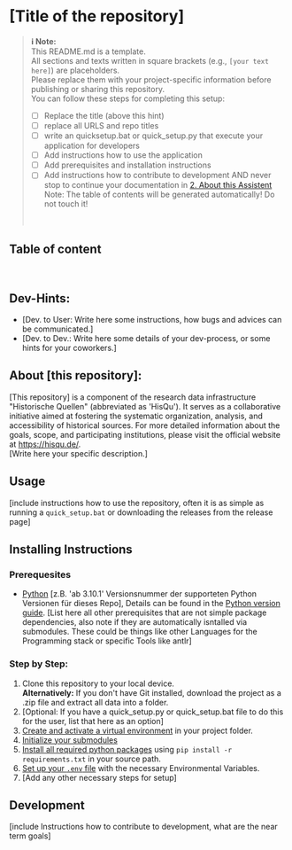 # [Title of the repository]

> **:information_source: Note:**  
> This README.md is a template.  
> All sections and texts written in square brackets (e.g., `[your text here]`) are placeholders.  
> Please replace them with your project-specific information before publishing or sharing this repository.
><br/>
> You can follow these steps for completing this setup:
> - [ ] Replace the title (above this hint)
> - [ ] replace all URLS and repo titles 
> - [ ] write an quicksetup.bat or quick_setup.py that execute your application for developers
> - [ ] Add instructions how to use the application
> - [ ] Add prerequisites and installation instructions
> - [ ] Add instructions how to contribute to development
> AND never stop to continue your documentation in [2. About this Assistent](#2-about-this-assistant)
> Note: The table of contents will be generated automatically! Do not touch it!
> <br/>
 
## Table of content

<!-- toc -->

<!-- /toc -->
<br/>

## Dev-Hints:
- [Dev. to User: Write here some instructions, how bugs and advices can be communicated.]
- [Dev. to Dev.: Write here some details of your dev-process, or some hints for your coworkers.]

## About [this repository]:
[This repository] is a component of the research data infrastructure "Historische Quellen" (abbreviated as 'HisQu'). It serves as a collaborative initiative aimed at fostering the systematic organization, analysis, and accessibility of historical sources. For more detailed information about the goals, scope, and participating institutions, please visit the official website at https://hisqu.de/.  
[Write here your specific description.]

## Usage
[include instructions how to use the repository, often it is as simple as running a `quick_setup.bat` or downloading the releases from the release page]

## Installing Instructions

### Prerequesites
- [Python](https://wiki.python.org/moin/BeginnersGuide/Download) [z.B. 'ab 3.10.1' Versionsnummer der supporteten Python Versionen für dieses Repo], Details can be found in the [Python version guide](https://devguide.python.org/versions/).
[List here all other prerequisites that are not simple package dependencies, also note if they are automatically isntalled via submodules. These could be things like other Languages for the Programming stack or specific Tools like antlr]

### Step by Step:
1. Clone this repository to your local device.  
   **Alternatively:** If you don't have Git installed, download the project as a .zip file and extract all data into a folder.
2. [Optional: If you have a quick_setup.py or quick_setup.bat file to do this for the user, list that here as an option]   
3. [Create and activate a virtual environment](https://github.com/HisQu/.github-private/blob/Datenflix007-patch-1/coding-practices/pythonVenv.md) in your project folder.
4. [Initialize your submodules](https://github.com/HisQu/.github-private/tree/Datenflix007-patch-1/git-guide#2-submodules)
5. [Install all required python packages](https://github.com/HisQu/.github-private/blob/Datenflix007-patch-1/coding-practices/pythonRequiermentsText.md) using `pip install -r requirements.txt` in your source path.  
6. [Set up your `.env` file](https://github.com/HisQu/.github-private/blob/Datenflix007-patch-1/coding-practices/openAIEnv.md) with the necessary Environmental Variables.
7. [Add any other necessary steps for setup]

## Development
[include Instructions how to contribute to development, what are the near term goals]



